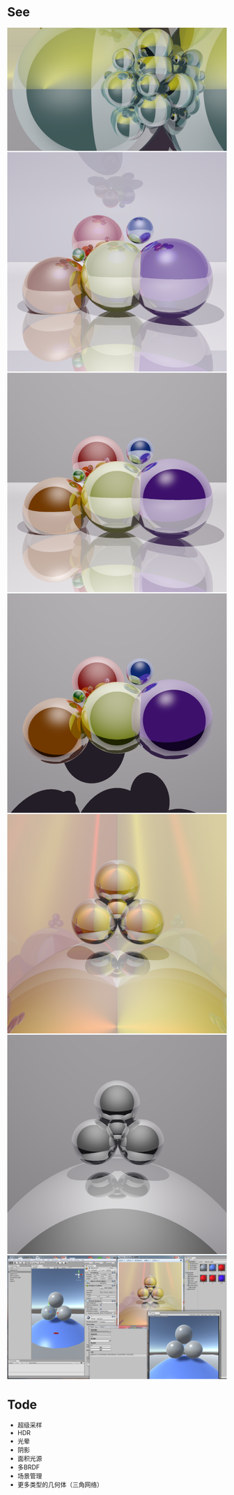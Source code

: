 # See

![](https://github.com/wubugui/FXXKTracer/blob/master/pic/rd.jpg)
![](https://github.com/wubugui/FXXKTracer/blob/master/pic/1.png)
![](https://github.com/wubugui/FXXKTracer/blob/master/pic/2.png)
![](https://github.com/wubugui/FXXKTracer/blob/master/pic/3.png)
![](https://github.com/wubugui/FXXKTracer/blob/master/pic/4.png)
![](https://github.com/wubugui/FXXKTracer/blob/master/pic/5.png)
![](https://github.com/wubugui/FXXKTracer/blob/master/pic/6.png)

# Tode
- 超级采样
- HDR
- 光晕
- 阴影
- 面积光源
- 多BRDF
- 场景管理
- 更多类型的几何体（三角网络）
